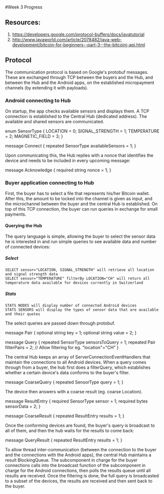 #Week 3 Progress

## Resources:

1. https://developers.google.com/protocol-buffers/docs/javatutorial
2. http://www.javaworld.com/article/2078482/java-web-development/bitcoin-for-beginners--part-3--the-bitcoinj-api.html

## Protocol

The communication protocol is based on Google's protobuf messages. These are exchanged through TCP between the buyers and the Hub, and between the Hub and the Android apps, on the established micropayment channels (by extending it with payloads).

### Android connecting to Hub

On startup, the app checks available sensors and displays them.
A TCP connection is established to the Central Hub (dedicated address). The available and shared sensors are communicated.

enum SensorType {
	LOCATION = 0;
	SIGNAL_STRENGTH = 1;
	TEMPERATURE = 2;
	MAGNETIC_FIELD = 3;
}

message Connect {
	repeated SensorType availableSensors = 1;
}

Upon communicating this, the Hub replies with a nonce that identifies the device and needs to be included in every upcoming message:

message Acknowledge {
	required string nonce = 1;
}

### Buyer application connecting to Hub

First, the buyer has to select a file that represents his/her Bitcoin wallet. After this, the amount to be locked into the channel is given as input, and the microchannel between the buyer and the central Hub is established. On top of this TCP connection, the buyer can run queries in exchange for small payments.

#### Querying the Hub

The query language is simple, allowing the buyer to select the sensor data he is interested in and run simple queries to see available data and number of connected devices:
##### Select
	SELECT sensor="LOCATION, SIGNAL_STRENGTH" will retrieve all location and signal strength data
	SELECT sensor="TEMPERATURE" filterBy LOCATION="CH" will return all temperature data available for devices currently in Switzerland
##### Stats
	STATS NODES will display number of connected Android devices
	STATS SENSORS will display the types of sensor data that are available and their quotes

The select queries are passed down through protobuf.

message Pair {
	optional string key = 1;
	optional string value = 2;
}

message Query {
	repeated SensorType sensorsToQuery = 1;
	repeated Pair filterPairs = 2; // Allow filtering for eg. "location"="CH"
}

The central Hub keeps an array of ServerConnectionEventHandlers that maintain the connections to all Android devices. When a query comes through from a buyer, the hub first does a filterQuery, which establishes whether a certain device's data conforms to the buyer's filter.

message CoarseQuery {
	repeated SensorType query = 1;
}

The device then answers with a coarse result (eg. coarse Location).

message ResultEntry {
	required SensorType sensor = 1;
	required bytes sensorData = 2;
}

message CoarseResult {
	repeated ResultEntry results = 1;
}

Once the conforming devices are found, the buyer's query is broadcast to all of them, and then the hub waits for the results to come back:

message QueryResult {
	repeated ResultEntry results = 1;
}

To allow thread inter-communication (between the connection to the buyer and the connections with the Android apps), the central Hub maintains a result BlockingQueue. The subcomponent in charge for the buyer connections calls into the broadcast function of the subcomponent in charge for the Android connections, then polls the results queue until all results are received. Once the filtering is done, the full query is broadcasted to a subset of the devices, the results are received and then sent back to the buyer.